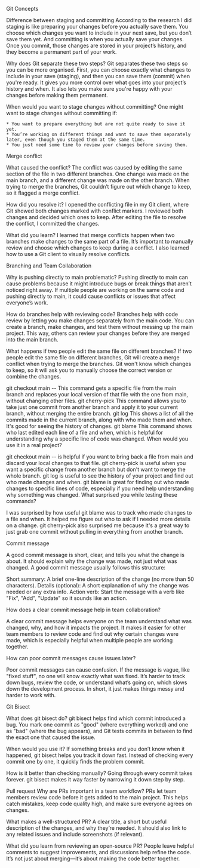 Git Concepts

Difference between staging and committing
    According to the research I did staging is like preparing your changes before you actually save them. You choose which changes you want to include in your next save, but you don’t save them yet. And committing is when you actually save your changes. Once you commit, those changes are stored in your project’s history, and they become a permanent part of your work.

Why does Git separate these two steps?
    Git separates these two steps so you can be more organised. First, you can choose exactly what changes to include in your save (staging), and then you can save them (commit) when you're ready. It gives you more control over what goes into your project’s history and when. It also lets you make sure you're happy with your changes before making them permanent.

When would you want to stage changes without committing?
    One might want to stage changes without committing if:

    * You want to prepare everything but are not quite ready to save it yet.
    * You’re working on different things and want to save them separately later, even though you staged them at the same time.
    * You just need some time to review your changes before saving them.

Merge conflict 

What caused the conflict?
The conflict was caused by editing the same section of the file in two different branches. One change was made on the main branch, and a different change was made on the other branch. When trying to merge the branches, Git couldn’t figure out which change to keep, so it flagged a merge conflict.

How did you resolve it?
I opened the conflicting file in my Git client, where Git showed both changes marked with conflict markers. I reviewed both changes and decided which ones to keep. After editing the file to resolve the conflict, I committed the changes.

What did you learn?
I learned that merge conflicts happen when two branches make changes to the same part of a file. It’s important to manually review and choose which changes to keep during a conflict. I also learned how to use a Git client to visually resolve conflicts.

Branching and Team Collaboration

Why is pushing directly to main problematic?
Pushing directly to main can cause problems because it might introduce bugs or break things that aren’t noticed right away. If multiple people are working on the same code and pushing directly to main, it could cause conflicts or issues that affect everyone’s work.

How do branches help with reviewing code?
Branches help with code review by letting you make changes separately from the main code. You can create a branch, make changes, and test them without messing up the main project. This way, others can review your changes before they are merged into the main branch.

What happens if two people edit the same file on different branches?
If two people edit the same file on different branches, Git will create a merge conflict when trying to merge the branches. Git won't know which changes to keep, so it will ask you to manually choose the correct version or combine the changes.

git checkout main -- <file>
This command gets a specific file from the main branch and replaces your local version of that file with the one from main, without changing other files.
git cherry-pick <commit>
This command allows you to take just one commit from another branch and apply it to your current branch, without merging the entire branch.
git log
This shows a list of all the commits made in the current branch, along with who made them and when. It's good for seeing the history of changes.
git blame <file>
This command shows who last edited each line of a file and when, which is helpful for understanding why a specific line of code was changed.
When would you use it in a real project?

git checkout main -- <file> is helpful if you want to bring back a file from main and discard your local changes to that file.
git cherry-pick <commit> is useful when you want a specific change from another branch but don't want to merge the whole branch.
git log is useful to see the history of your project and find out who made changes and when.
git blame <file> is great for finding out who made changes to specific lines of code, especially if you need help understanding why something was changed.
What surprised you while testing these commands?

I was surprised by how useful git blame was to track who made changes to a file and when. It helped me figure out who to ask if I needed more details on a change. git cherry-pick also surprised me because it's a great way to just grab one commit without pulling in everything from another branch.

Commit message

A good commit message is short, clear, and tells you what the change is about. It should explain why the change was made, not just what was changed. A good commit message usually follows this structure:

Short summary: A brief one-line description of the change (no more than 50 characters).
Details (optional): A short explanation of why the change was needed or any extra info.
Action verb: Start the message with a verb like "Fix", "Add", "Update" so it sounds like an action.

How does a clear commit message help in team collaboration?

A clear commit message helps everyone on the team understand what was changed, why, and how it impacts the project. It makes it easier for other team members to review code and find out why certain changes were made, which is especially helpful when multiple people are working together.

How can poor commit messages cause issues later?

Poor commit messages can cause confusion. If the message is vague, like "fixed stuff", no one will know exactly what was fixed. It’s harder to track down bugs, review the code, or understand what’s going on, which slows down the development process. In short, it just makes things messy and harder to work with.

Git Bisect

What does git bisect do?
git bisect helps find which commit introduced a bug. You mark one commit as "good" (where everything worked) and one as "bad" (where the bug appears), and Git tests commits in between to find the exact one that caused the issue.

When would you use it?
If something breaks and you don’t know when it happened, git bisect helps you track it down fast. Instead of checking every commit one by one, it quickly finds the problem commit.

How is it better than checking manually?
Going through every commit takes forever. git bisect makes it way faster by narrowing it down step by step.

Pull request
Why are PRs important in a team workflow?
PRs let team members review code before it gets added to the main project. This helps catch mistakes, keep code quality high, and make sure everyone agrees on changes.

What makes a well-structured PR?
A clear title, a short but useful description of the changes, and why they’re needed. It should also link to any related issues and include screenshots (if relevant).

What did you learn from reviewing an open-source PR?
People leave helpful comments to suggest improvements, and discussions help refine the code. It’s not just about merging—it’s about making the code better together.